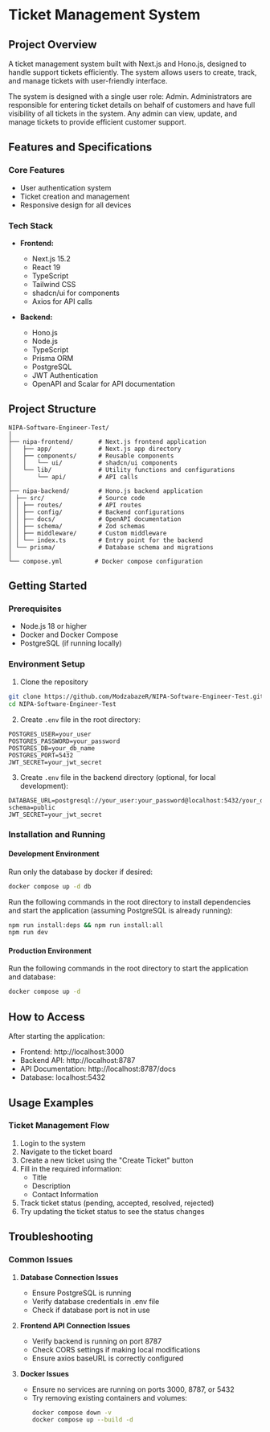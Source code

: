 # Ticket Management System

## Project Overview
A ticket management system built with Next.js and Hono.js, designed to handle support tickets efficiently. The system allows users to create, track, and manage tickets with user-friendly interface.

The system is designed with a single user role: Admin. Administrators are responsible for entering ticket details on behalf of customers and have full visibility of all tickets in the system. Any admin can view, update, and manage tickets to provide efficient customer support.

## Features and Specifications

### Core Features
- User authentication system
- Ticket creation and management
- Responsive design for all devices

### Tech Stack
- **Frontend:**
  - Next.js 15.2
  - React 19
  - TypeScript
  - Tailwind CSS
  - shadcn/ui for components
  - Axios for API calls

- **Backend:**
  - Hono.js
  - Node.js
  - TypeScript
  - Prisma ORM
  - PostgreSQL
  - JWT Authentication
  - OpenAPI and Scalar for API documentation

## Project Structure
```
NIPA-Software-Engineer-Test/
│
├── nipa-frontend/       # Next.js frontend application
│   ├── app/             # Next.js app directory
│   ├── components/      # Reusable components
│   │   └── ui/          # shadcn/ui components
│   └── lib/             # Utility functions and configurations
│       └── api/         # API calls
│
├── nipa-backend/        # Hono.js backend application
│ ├── src/               # Source code
│ │ ├── routes/          # API routes
│ │ ├── config/          # Backend configurations
│ │ ├── docs/            # OpenAPI documentation
│ │ ├── schema/          # Zod schemas
│ │ ├── middleware/      # Custom middleware
│ │ └── index.ts         # Entry point for the backend
│ └── prisma/            # Database schema and migrations
│
└── compose.yml         # Docker compose configuration
```

## Getting Started

### Prerequisites
- Node.js 18 or higher
- Docker and Docker Compose
- PostgreSQL (if running locally)

### Environment Setup
1. Clone the repository
```bash
git clone https://github.com/ModzabazeR/NIPA-Software-Engineer-Test.git
cd NIPA-Software-Engineer-Test
```

2. Create `.env` file in the root directory:
```env
POSTGRES_USER=your_user
POSTGRES_PASSWORD=your_password
POSTGRES_DB=your_db_name
POSTGRES_PORT=5432
JWT_SECRET=your_jwt_secret
```

3. Create `.env` file in the backend directory (optional, for local development):
```env
DATABASE_URL=postgresql://your_user:your_password@localhost:5432/your_db_name?schema=public
JWT_SECRET=your_jwt_secret
```

### Installation and Running

#### Development Environment

Run only the database by docker if desired:
```bash
docker compose up -d db
```

Run the following commands in the root directory to install dependencies and start the application (assuming PostgreSQL is already running):

```bash
npm run install:deps && npm run install:all
npm run dev
```

#### Production Environment

Run the following commands in the root directory to start the application and database:

```bash
docker compose up -d
```

## How to Access

After starting the application:

- Frontend: http://localhost:3000
- Backend API: http://localhost:8787
- API Documentation: http://localhost:8787/docs
- Database: localhost:5432

## Usage Examples

### Ticket Management Flow
1. Login to the system
2. Navigate to the ticket board
3. Create a new ticket using the "Create Ticket" button
4. Fill in the required information:
   - Title
   - Description
   - Contact Information
5. Track ticket status (pending, accepted, resolved, rejected)
6. Try updating the ticket status to see the status changes

## Troubleshooting

### Common Issues

1. **Database Connection Issues**
   - Ensure PostgreSQL is running
   - Verify database credentials in .env file
   - Check if database port is not in use

2. **Frontend API Connection Issues**
   - Verify backend is running on port 8787
   - Check CORS settings if making local modifications
   - Ensure axios baseURL is correctly configured

3. **Docker Issues**
   - Ensure no services are running on ports 3000, 8787, or 5432
   - Try removing existing containers and volumes:
     ```bash
     docker compose down -v
     docker compose up --build -d
     ```
